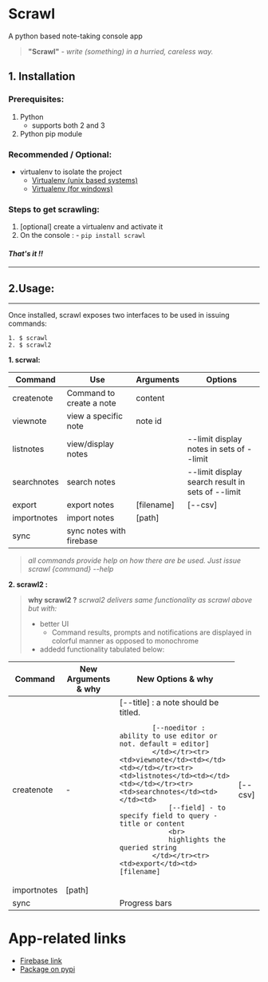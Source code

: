 # **Scrawl**
A python based note-taking console app

> **"Scrawl"** - *write (something) in a hurried, careless way.*

## **1. Installation**
### Prerequisites:

 1. Python
    - supports both 2 and 3
 2. Python pip module

### Recommended / Optional:
 - virtualenv to isolate the project
    - [Virtualenv (unix based systems)](https://github.com/pypa/virtualenv)
    - [Virtualenv (for windows)](https://github.com/davidmarble/virtualenvwrapper-win)

### Steps to get scrawling:

1. [optional] create a virtualenv and activate it
2. On the console :
        - `pip install scrawl`

#### ***That's it !!***

----------

## **2.Usage:**
-----
Once installed, scrawl exposes two interfaces to be used in issuing commands:

    1. $ scrawl
    2. $ scrawl2
**1. scrwal:**
<table><thead><tr><th>Command</th><th>Use</th><th>Arguments</th><th>Options</th></tr></thead><tbody><tr><td>createnote</td><td>Command to create a note</td><td>content</td><td></td></tr><tr><td>viewnote</td><td>view a specific note</td><td>note id</td><td></td></tr><tr><td>listnotes</td><td>view/display notes</td><td></td><td>--limit
 display notes in sets of --limit</td></tr><tr><td>searchnotes</td><td>search notes</td><td></td><td>--limit
 display search result in sets of --limit</td></tr><tr><td>export</td><td>export notes</td><td>[filename]
</td><td>[--csv]</td></tr><tr><td>importnotes</td><td>import notes</td><td>[path]</td><td></td></tr><tr><td>sync</td><td>sync notes with firebase</td><td></td><td></td></tr></tbody></table>


> *all commands provide help on how there are be used.
> Just issue scrawl {command} --help*

**2. scrawl2 :**
>  **why scrawl2 ?**
>  *scrwal2 delivers same functionality as scrawl above but with:*
>  - better UI
>      + Command results, prompts and notifications are displayed in colorful manner as opposed to monochrome
>  - addedd functionality tabulated below:

<table><thead><tr><th>Command</th><th>New Arguments
 & why</th><th>New Options
 & why</th></tr></thead><tbody><tr><td>createnote</td><td>-</td><td>
            [--title] : a note should be titled.

            [--noeditor : ability to use editor or not. default = editor]
            </td></tr><tr><td>viewnote</td><td></td><td></td></tr><tr><td>listnotes</td><td></td><td></td></tr><tr><td>searchnotes</td><td></td><td>
                [--field] - to specify field to query - title or content
                <br>
                highlights the queried string
            </td></tr><tr><td>export</td><td>[filename]
</td><td>[--csv]</td></tr><tr><td>importnotes</td><td>[path]</td><td></td></tr><tr><td>sync</td><td></td><td>Progress bars</td></tr></tbody></table>

# App-related links
- [Firebase link ](https://bc-6-scrawl.firebaseio.com/)
- [Package on pypi](https://pypi.python.org/pypi/scrawl)